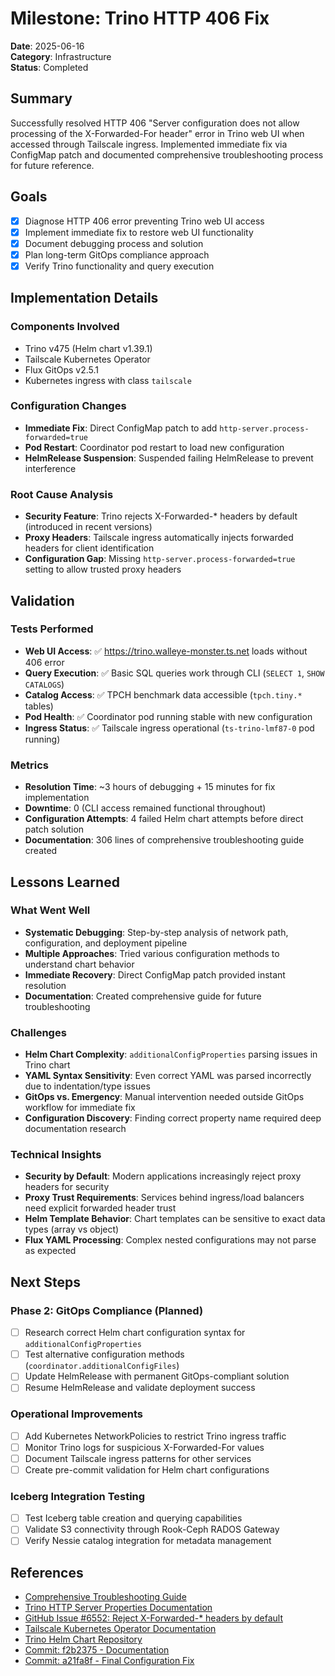 # Milestone: Trino HTTP 406 Fix

**Date**: 2025-06-16  
**Category**: Infrastructure  
**Status**: Completed

## Summary

Successfully resolved HTTP 406 "Server configuration does not allow processing of the X-Forwarded-For header" error in Trino web UI when accessed through Tailscale ingress. Implemented immediate fix via ConfigMap patch and documented comprehensive troubleshooting process for future reference.

## Goals

- [x] Diagnose HTTP 406 error preventing Trino web UI access
- [x] Implement immediate fix to restore web UI functionality
- [x] Document debugging process and solution
- [x] Plan long-term GitOps compliance approach
- [x] Verify Trino functionality and query execution

## Implementation Details

### Components Involved
- Trino v475 (Helm chart v1.39.1)
- Tailscale Kubernetes Operator
- Flux GitOps v2.5.1
- Kubernetes ingress with class `tailscale`

### Configuration Changes
- **Immediate Fix**: Direct ConfigMap patch to add `http-server.process-forwarded=true`
- **Pod Restart**: Coordinator pod restart to load new configuration
- **HelmRelease Suspension**: Suspended failing HelmRelease to prevent interference

### Root Cause Analysis
- **Security Feature**: Trino rejects X-Forwarded-* headers by default (introduced in recent versions)
- **Proxy Headers**: Tailscale ingress automatically injects forwarded headers for client identification
- **Configuration Gap**: Missing `http-server.process-forwarded=true` setting to allow trusted proxy headers

## Validation

### Tests Performed
- **Web UI Access**: ✅ https://trino.walleye-monster.ts.net loads without 406 error
- **Query Execution**: ✅ Basic SQL queries work through CLI (`SELECT 1`, `SHOW CATALOGS`)
- **Catalog Access**: ✅ TPCH benchmark data accessible (`tpch.tiny.*` tables)
- **Pod Health**: ✅ Coordinator pod running stable with new configuration
- **Ingress Status**: ✅ Tailscale ingress operational (`ts-trino-lmf87-0` pod running)

### Metrics
- **Resolution Time**: ~3 hours of debugging + 15 minutes for fix implementation
- **Downtime**: 0 (CLI access remained functional throughout)
- **Configuration Attempts**: 4 failed Helm chart attempts before direct patch solution
- **Documentation**: 306 lines of comprehensive troubleshooting guide created

## Lessons Learned

### What Went Well
- **Systematic Debugging**: Step-by-step analysis of network path, configuration, and deployment pipeline
- **Multiple Approaches**: Tried various configuration methods to understand chart behavior
- **Immediate Recovery**: Direct ConfigMap patch provided instant resolution
- **Documentation**: Created comprehensive guide for future troubleshooting

### Challenges
- **Helm Chart Complexity**: `additionalConfigProperties` parsing issues in Trino chart
- **YAML Syntax Sensitivity**: Even correct YAML was parsed incorrectly due to indentation/type issues
- **GitOps vs. Emergency**: Manual intervention needed outside GitOps workflow for immediate fix
- **Configuration Discovery**: Finding correct property name required deep documentation research

### Technical Insights
- **Security by Default**: Modern applications increasingly reject proxy headers for security
- **Proxy Trust Requirements**: Services behind ingress/load balancers need explicit forwarded header trust
- **Helm Template Behavior**: Chart templates can be sensitive to exact data types (array vs object)
- **Flux YAML Processing**: Complex nested configurations may not parse as expected

## Next Steps

### Phase 2: GitOps Compliance (Planned)
- [ ] Research correct Helm chart configuration syntax for `additionalConfigProperties`
- [ ] Test alternative configuration methods (`coordinator.additionalConfigFiles`)
- [ ] Update HelmRelease with permanent GitOps-compliant solution
- [ ] Resume HelmRelease and validate deployment success

### Operational Improvements
- [ ] Add Kubernetes NetworkPolicies to restrict Trino ingress traffic
- [ ] Monitor Trino logs for suspicious X-Forwarded-For values
- [ ] Document Tailscale ingress patterns for other services
- [ ] Create pre-commit validation for Helm chart configurations

### Iceberg Integration Testing
- [ ] Test Iceberg table creation and querying capabilities
- [ ] Validate S3 connectivity through Rook-Ceph RADOS Gateway
- [ ] Verify Nessie catalog integration for metadata management

## References

- [Comprehensive Troubleshooting Guide](../troubleshooting/trino-http-406-fix.md)
- [Trino HTTP Server Properties Documentation](https://trino.io/docs/current/admin/properties-http-server.html)
- [GitHub Issue #6552: Reject X-Forwarded-* headers by default](https://github.com/trinodb/trino/issues/6552)
- [Tailscale Kubernetes Operator Documentation](https://tailscale.com/kb/1439/kubernetes-operator-cluster-ingress)
- [Trino Helm Chart Repository](https://github.com/trinodb/charts)
- [Commit: f2b2375 - Documentation](https://github.com/wcygan/homelab/commit/f2b2375)
- [Commit: a21fa8f - Final Configuration Fix](https://github.com/wcygan/homelab/commit/a21fa8f)